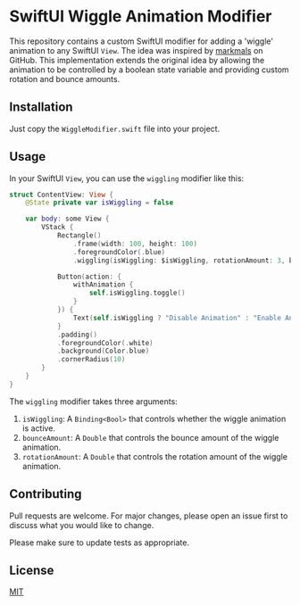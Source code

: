 # SwiftUI Wiggle Animation Modifier

This repository contains a custom SwiftUI modifier for adding a 'wiggle' animation to any SwiftUI `View`. The idea was inspired by [markmals](https://github.com/markmals) on GitHub. This implementation extends the original idea by allowing the animation to be controlled by a boolean state variable and providing custom rotation and bounce amounts.

## Installation

Just copy the `WiggleModifier.swift` file into your project.

## Usage

In your SwiftUI `View`, you can use the `wiggling` modifier like this:

```swift
struct ContentView: View {
    @State private var isWiggling = false

    var body: some View {
        VStack {
            Rectangle()
                .frame(width: 100, height: 100)
                .foregroundColor(.blue)
                .wiggling(isWiggling: $isWiggling, rotationAmount: 3, bounceAmount: 2)

            Button(action: {
                withAnimation {
                    self.isWiggling.toggle()
                }
            }) {
                Text(self.isWiggling ? "Disable Animation" : "Enable Animation")
            }
            .padding()
            .foregroundColor(.white)
            .background(Color.blue)
            .cornerRadius(10)
        }
    }
}
```

The `wiggling` modifier takes three arguments:

1. `isWiggling`: A `Binding<Bool>` that controls whether the wiggle animation is active.
2. `bounceAmount`: A `Double` that controls the bounce amount of the wiggle animation.
3. `rotationAmount`: A `Double` that controls the rotation amount of the wiggle animation.

## Contributing

Pull requests are welcome. For major changes, please open an issue first to discuss what you would like to change.

Please make sure to update tests as appropriate.

## License

[MIT](https://choosealicense.com/licenses/mit/)
